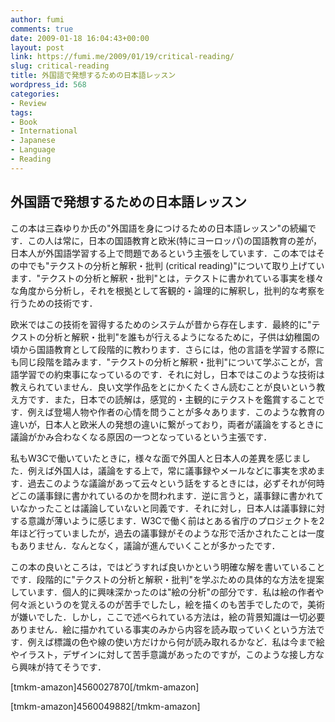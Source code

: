 ```yaml
---
author: fumi
comments: true
date: 2009-01-18 16:04:43+00:00
layout: post
link: https://fumi.me/2009/01/19/critical-reading/
slug: critical-reading
title: 外国語で発想するための日本語レッスン
wordpress_id: 568
categories:
- Review
tags:
- Book
- International
- Japanese
- Language
- Reading
---
```


## 外国語で発想するための日本語レッスン







この本は三森ゆりか氏の"外国語を身につけるための日本語レッスン"の続編です．この人は常に，日本の国語教育と欧米(特にヨーロッパ)の国語教育の差が，日本人が外国語学習する上で問題であるという主張をしています．この本ではその中でも"テクストの分析と解釈・批判 (critical reading)"について取り上げています．"テクストの分析と解釈・批判"とは，テクストに書かれている事実を様々な角度から分析し，それを根拠として客観的・論理的に解釈し，批判的な考察を行うための技術です．




欧米ではこの技術を習得するためのシステムが昔から存在します．最終的に"テクストの分析と解釈・批判"を誰もが行えるようになるために，子供は幼稚園の頃から国語教育として段階的に教わります．さらには，他の言語を学習する際にも同じ段階を踏みます．"テクストの分析と解釈・批判"について学ぶことが，言語学習での約束事になっているのです．それに対し，日本ではこのような技術は教えられていません．良い文学作品をとにかくたくさん読むことが良いという教え方です．また，日本での読解は，感覚的・主観的にテクストを鑑賞することです．例えば登場人物や作者の心情を問うことが多々あります．このような教育の違いが，日本人と欧米人の発想の違いに繋がっており，両者が議論をするときに議論がかみ合わなくなる原因の一つとなっているという主張です．




私もW3Cで働いていたときに，様々な面で外国人と日本人の差異を感じました．例えば外国人は，議論をする上で，常に議事録やメールなどに事実を求めます．過去このような議論があって云々という話をするときには，必ずそれが何時どこの議事録に書かれているのかを問われます．逆に言うと，議事録に書かれていなかったことは議論していないと同義です．それに対し，日本人は議事録に対する意識が薄いように感じます．W3Cで働く前はとある省庁のプロジェクトを2年ほど行っていましたが，過去の議事録がそのような形で活かされたことは一度もありません．なんとなく，議論が進んでいくことが多かったです．




この本の良いところは，ではどうすれば良いかという明確な解を書いていることです．段階的に"テクストの分析と解釈・批判"を学ぶための具体的な方法を提案しています．個人的に興味深かったのは"絵の分析"の部分です．私は絵の作者や何々派というのを覚えるのが苦手でしたし，絵を描くのも苦手でしたので，美術が嫌いでした．しかし，ここで述べられている方法は，絵の背景知識は一切必要ありません．絵に描かれている事実のみから内容を読み取っていくという方法です．例えば標識の色や線の使い方だけから何が読み取れるかなど．私は今まで絵やイラスト，デザインに対して苦手意識があったのですが，このような接し方なら興味が持てそうです．






[tmkm-amazon]4560027870[/tmkm-amazon]

[tmkm-amazon]4560049882[/tmkm-amazon]
